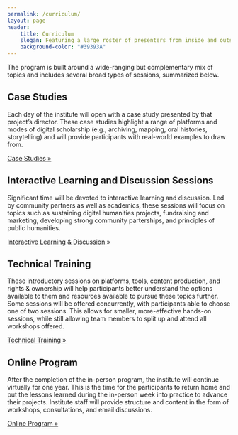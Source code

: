 ```yaml
---
permalink: /curriculum/
layout: page
header: 
    title: Curriculum
    slogan: Featuring a large roster of presenters from inside and outside academia, mixed with discussion and training sessions, the Institute will give participants an opportunity for extensive interaction and networking with experts and with each other.
    background-color: "#39393A"
---
```


The program is built around a wide-ranging but complementary mix of topics and includes several broad types of sessions, summarized below.

## Case Studies
Each day of the institute will open with a case study presented by that project’s director. These case studies highlight a range of platforms and modes of digital scholarship (e.g., archiving, mapping, oral  histories, storytelling) and will provide participants with real-world examples to draw from. 

[Case Studies »](/case-studies)


## Interactive Learning and Discussion Sessions
Significant time will be devoted to interactive learning and discussion. Led by community partners as well as academics, these sessions will focus on topics such as sustaining digital humanities projects, fundraising and marketing, developing strong community parterships, and principles of public humanities.

[Interactive Learning & Discussion »](/discussion)


## Technical Training
These introductory sessions on platforms, tools, content production, and rights & ownership will help participants better understand the options available to them and resources available to pursue these topics further. Some sessions will be offered concurrently, with participants able to choose one of two sessions. This allows for smaller, more-effective hands-on sessions, while still allowing team members to split up and attend all workshops offered. 

[Technical Training »](/tech-training)


## Online Program
After the completion of the in-person program, the institute will continue virtually for one year. This is the time for the participants to return home and put the lessons learned during the in-person week into practice to advance their projects. Institute staff will provide structure and content in the form of workshops, consultations, and email discussions. 

[Online Program »](/online-program)



